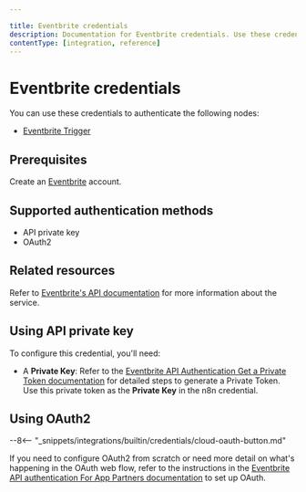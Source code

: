 ```yaml
---

title: Eventbrite credentials
description: Documentation for Eventbrite credentials. Use these credentials to authenticate Eventbrite in n8n, a workflow automation platform.
contentType: [integration, reference]
---
```


# Eventbrite credentials

You can use these credentials to authenticate the following nodes:

- [Eventbrite Trigger](/integrations/builtin/trigger-nodes/n8n-nodes-base.eventbritetrigger.md)

## Prerequisites

Create an [Eventbrite](https://www.eventbrite.com/) account.

## Supported authentication methods

- API private key
- OAuth2

## Related resources

Refer to [Eventbrite's API documentation](https://www.eventbrite.com/platform/api) for more information about the service.

## Using API private key

To configure this credential, you'll need:

- A **Private Key**: Refer to the [Eventbrite API Authentication Get a Private Token documentation](https://www.eventbrite.com/platform/api#/introduction/authentication/1.-get-a-private-token) for detailed steps to generate a Private Token. Use this private token as the **Private Key** in the n8n credential.

## Using OAuth2

--8<-- "_snippets/integrations/builtin/credentials/cloud-oauth-button.md"

If you need to configure OAuth2 from scratch or need more detail on what's happening in the OAuth web flow, refer to the instructions in the [Eventbrite API authentication For App Partners documentation](https://www.eventbrite.com/platform/api#/introduction/authentication/2.-(for-app-partners)-authorize-your-users) to set up OAuth.

